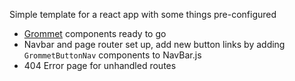 Simple template for a react app with some things pre-configured

* [Grommet](https://v2.grommet.io/) components ready to go
* Navbar and page router set up, add new button links by adding `GrommetButtonNav` components to NavBar.js
* 404 Error page for unhandled routes
